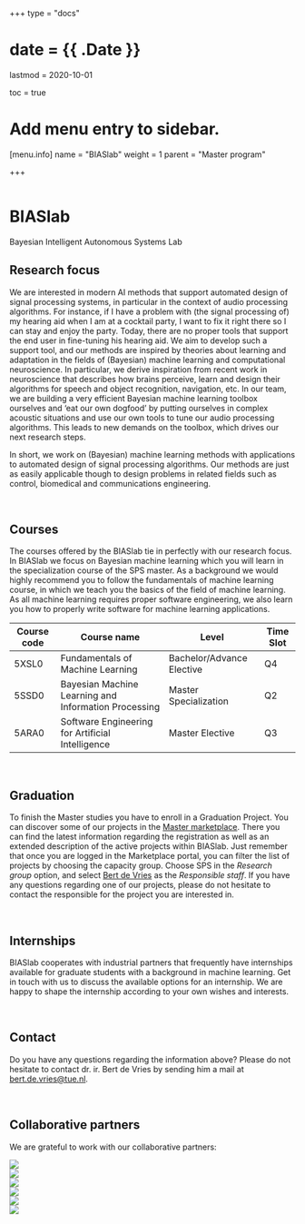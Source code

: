 +++
type = "docs"

# date = {{ .Date }}
lastmod = 2020-10-01

toc = true

# Add menu entry to sidebar.
[menu.info]
  name = "BIASlab"
  weight = 1
  parent = "Master program"

+++


<div class="row">
  <div class="col-md-6 order-md-1 text-center text-md-left" style="vertical-align: middle; display: flex; align-items: center;">
  <div>
    <h1 class="hero-title" itemprop="headline" style="text-shadow: 0px 0px 0px rgba(0,0,0,0.0)">
      BIASlab
    </h1>
    <div class="hero-lead" style="text-shadow: 0px 0px 0px rgba(0,0,0,0.0)">
      Bayesian Intelligent Autonomous Systems Lab
    </div>
  </div>
  </div>
  <div class="col-6 mx-auto col-md-6 order-md-2 hero-media">
    <img src="/img/biaslab.png" alt="">
  </div>
</div>


## Research focus
We are interested in modern AI methods that support automated design of signal processing systems, in particular in the context of audio processing algorithms. For instance, if I have a problem with (the signal processing of) my hearing aid when I am at a cocktail party, I want to fix it right there so I can stay and enjoy the party. Today, there are no proper tools that support the end user in fine-tuning his hearing aid. We aim to develop such a support tool, and our methods are inspired by theories about learning and adaptation in the fields of (Bayesian) machine learning and computational neuroscience. In particular, we derive inspiration from recent work in neuroscience that describes how brains perceive, learn and design their algorithms for speech and object recognition, navigation, etc. In our team, we are building a very efficient Bayesian machine learning toolbox ourselves and ‘eat our own dogfood’ by putting ourselves in complex acoustic situations and use our own tools to tune our audio processing algorithms. This leads to new demands on the toolbox, which drives our next research steps.

In short, we work on (Bayesian) machine learning methods with applications to automated design of signal processing algorithms. Our methods are just as easily applicable though to design problems in related fields such as control, biomedical and communications engineering.

<br>

## Courses
The courses offered by the BIASlab tie in perfectly with our research focus. In BIASlab we focus on Bayesian machine learning which you will learn in the specialization course of the SPS master. As a background we would highly recommend you to follow the fundamentals of machine learning course, in which we teach you the basics of the field of machine learning. As all machine learning requires proper software engineering, we also learn you how to properly write software for machine learning applications.

| Course code   | Course name                                          | Level                     | Time Slot |
|---------------|------------------------------------------------------|---------------------------|-----------|
| 5XSL0         | Fundamentals of Machine Learning                     | Bachelor/Advance Elective | Q4        |
| 5SSD0         | Bayesian Machine Learning and Information Processing | Master Specialization     | Q2        |
| 5ARA0         | Software Engineering for Artificial Intelligence     | Master Elective           | Q3        |

<br>

## Graduation
To finish the Master studies you have to enroll in a Graduation Project. You can discover some of our projects in the <a href="https://master.ele.tue.nl/" target="_blank">Master marketplace</a>. There you can find the latest information regarding the registration as well as an extended description of the active projects within BIASlab. Just remember that once you are logged in the Marketplace portal, you can filter the list of projects by choosing the capacity group. Choose SPS in the *Research group* option, and select <a href="https://www.tue.nl/en/research/researchers/bert-de-vries/" target="_blank">Bert de Vries</a> as the *Responsible staff*. If you have any questions regarding one of our projects, please do not hesitate to contact the responsible for the project you are interested in.

<br>

## Internships
BIASlab cooperates with industrial partners that frequently have internships available for graduate students with a background in machine learning. Get in touch with us to discuss the available options for an internship. We are happy to shape the internship according to your own wishes and interests.

<br>

## Contact
Do you have any questions regarding the information above? Please do not hesitate to contact dr. ir. Bert de Vries by sending him a mail at <a href="mailto:bert.de.vries@tue.nl">bert.de.vries@tue.nl</a>.

<br>

## Collaborative partners
We are grateful to work with our collaborative partners:

<div class="company-logo-wrapper">
  <a href="http://www.resound.com/" target="blank_">
    <div class="company-logo-item">
      <img src="../company_logos/GNResound.png">
    </div>
  </a>
  <a href="https://www.sorama.eu/" target="blank_">
    <div class="company-logo-item">
      <img src="../company_logos/sorama.png">
    </div>
  </a>
  <a href="https://www.sioux.eu/nl" target="blank_">
    <div class="company-logo-item">
      <img src="../company_logos/sioux.png">
    </div>
  </a>
    <a href="https://www.knvb.nl" target="blank_">
    <div class="company-logo-item">
      <img src="../company_logos/knvb.png">
    </div>
  </a>
  <a href="https://www.avular.com" target="blank_">
    <div class="company-logo-item">
      <img src="../company_logos/avular.png">
    </div>
  </a>
  <a href="https://www.nwo.nl/en" target="blank_">
    <div class="company-logo-item">
      <img src="../company_logos/nwo.png">
    </div>
  </a>
</div>